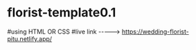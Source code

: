 # florist-template0.1
#using HTML OR CSS 
#live link -----> https://wedding-florist-pitu.netlify.app/

